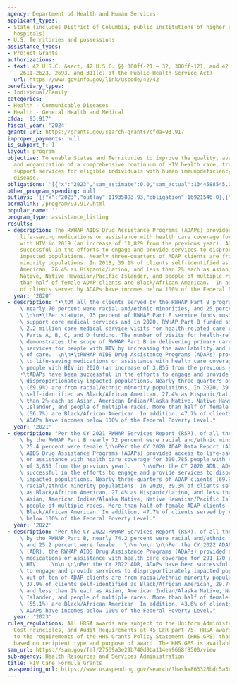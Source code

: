 ```yaml
---
agency: Department of Health and Human Services
applicant_types:
- State (includes District of Columbia, public institutions of higher education and
  hospitals)
- U.S. Territories and possessions
assistance_types:
- Project Grants
authorizations:
- text: 42 U.S.C. &sect; 42 U.S.C. §§ 300ff-21 – 32, 300ff-121, and 42 U.S.C. § 243(c)(sections
    2611-2623, 2693, and 311(c) of the Public Health Service Act).
  url: https://www.govinfo.gov/link/uscode/42/42
beneficiary_types:
- Individual/Family
categories:
- Health - Communicable Diseases
- Health - General Health and Medical
cfda: '93.917'
fiscal_year: '2024'
grants_url: https://grants.gov/search-grants?cfda=93.917
improper_payments: null
is_subpart_f: 1
layout: program
objective: To enable States and Territories to improve the quality, availability,
  and organization of a comprehensive continuum of HIV health care, treatment, and
  support services for eligible individuals with human immunodeficiency virus (HIV)
  disease.
obligations: '[{"x":"2023","sam_estimate":0.0,"sam_actual":1344588545.0,"usa_spending_actual":1240298776.35},{"x":"2024","sam_estimate":0.0,"sam_actual":1411488983.0,"usa_spending_actual":1302096730.81},{"x":"2025","sam_estimate":0.0,"sam_actual":1364878000.0,"usa_spending_actual":521203916.62}]'
other_program_spending: null
outlays: '[{"x":"2023","outlay":11935883.93,"obligation":16921546.0},{"x":"2024","outlay":14088681.77,"obligation":27095425.0},{"x":"2025","outlay":0.0,"obligation":11681589.0}]'
permalink: /program/93.917.html
popular_name: ''
program_type: assistance_listing
results:
- description: The RWHAP AIDS Drug Assistance Programs (ADAPs) provided access to
    life-saving medications or assistance with health care coverage for 296,930 people
    with HIV in 2019 (an increase of 11,829 from the previous year). ADAPs have been
    successful in the efforts to engage and provide services to disproportionately
    impacted populations. Nearly three-quarters of ADAP clients are from racial/ethnic
    minority populations. In 2018, 39.1% of clients self-identified as Black/African
    American, 26.4% as Hispanic/Latino, and less than 2% each as Asian, American Indian/Alaska
    Native, Native Hawaiian/Pacific Islander, and people of multiple races.  More
    than half of female ADAP clients are Black/African American.  In addition, 43.5%
    of clients served by ADAPs have incomes below 100% of the Federal Poverty Level.
  year: '2020'
- description: "•\tOf all the clients served by the RWHAP Part B program in 2020,\
    \ nearly 70 percent were racial and/ethnic minorities, and 25 percent were women.\
    \ \n\n•\tPer statute, 75 percent of RWHAP Part B service funds must be used to\
    \ support core medical services and in 2020, RWHAP Part B funded sites provided\
    \ 2.2 million core medical service visits for health-related care utilizing RWHAP\
    \ Parts A, B, C, and D funding. The number of visits for health-related services\
    \ demonstrates the scope of RWHAP Part B in delivering primary care and related\
    \ services for people with HIV by increasing the availability and accessibility\
    \ of care.  \n\n•\tRWHAP AIDS Drug Assistance Programs (ADAPs) provided access\
    \ to life-saving medications or assistance with health care coverage for 300,785\
    \ people with HIV in 2020 (an increase of 3,855 from the previous year).   \n\n\
    •\tADAPs have been successful in the efforts to engage and provide services to\
    \ disproportionately impacted populations. Nearly three-quarters of ADAP clients\
    \ (69.9%) are from racial/ethnic minority populations. In 2020, 39.3% of clients\
    \ self-identified as Black/African American, 27.4% as Hispanic/Latino, and less\
    \ than 2% each as Asian, American Indian/Alaska Native, Native Hawaiian/Pacific\
    \ Islander, and people of multiple races. More than half of female ADAP clients\
    \ (56.7%) are Black/African American. In addition, 47.7% of clients served by\
    \ ADAPs have incomes below 100% of the Federal Poverty Level."
  year: '2021'
- description: "Per the CY 2021 RWHAP Services Report (RSR), of all the clients served\
    \ by the RWHAP Part B nearly 72 percent were racial and/ethnic minorities, and\
    \ 25.4 percent were female.\n\nPer the CY 2020 ADAP Data Report (ADR), the RWHAP\
    \ AIDS Drug Assistance Programs (ADAPs) provided access to life-saving medications\
    \ or assistance with health care coverage for 300,785 people with HIV (an increase\
    \ of 3,855 from the previous year).    \n\nPer the CY 2020 ADR, ADAPs have been\
    \ successful in the efforts to engage and provide services to disproportionately\
    \ impacted populations. Nearly three-quarters of ADAP clients (69.9%) are from\
    \ racial/ethnic minority populations. In 2020, 39.3% of clients self-identified\
    \ as Black/African American, 27.4% as Hispanic/Latino, and less than 2% each as\
    \ Asian, American Indian/Alaska Native, Native Hawaiian/Pacific Islander, and\
    \ people of multiple races. More than half of female ADAP clients (56.7%) are\
    \ Black/African American. In addition, 47.7% of clients served by ADAPs have incomes\
    \ below 100% of the Federal Poverty Level."
  year: '2022'
- description: "Per the CY 2022 RWHAP Services Report (RSR), of all the clients served\
    \ by the RWHAP Part B, nearly 74.2 percent were racial and/ethnic minorities,\
    \ and 25.2 percent were female.  \n\n \n\n \n\nPer the CY 2022 ADAP Data Report\
    \ (ADR), the RWHAP AIDS Drug Assistance Programs (ADAPs) provided access to life-saving\
    \ medications or assistance with health care coverage for 291,170 people with\
    \ HIV.    \n\n \n\nPer the CY 2022 ADR, ADAPs have been successful in the efforts\
    \ to engage and provide services to disproportionately impacted populations. Seven\
    \ out of ten of ADAP clients are from racial/ethnic minority populations. In 2022,\
    \ 37.9% of clients self-identified as Black/African American, 29.7% as Hispanic/Latino,\
    \ and less than 2% each as Asian, American Indian/Alaska Native, Native Hawaiian/Pacific\
    \ Islander, and people of multiple races. More than half of female ADAP clients\
    \ (55.1%) are Black/African American. In addition, 43.6% of clients served by\
    \ ADAPs have incomes below 100% of the Federal Poverty Level."
  year: '2023'
rules_regulations: All HRSA awards are subject to the Uniform Administrative Requirements,
  Cost Principles, and Audit Requirements at 45 CFR part 75. HRSA awards are subject
  to the requirements of the HHS Grants Policy Statement (HHS GPS) that are applicable
  based on recipient type and purpose of award. The HHS GPS is available at https://www.hhs.gov/sites/default/files/hhs-grants-policy-statement-october-2024.pdf.
sam_url: https://sam.gov/fal/27569a3e29b740d0ba114ea9668f8500/view
sub-agency: Health Resources and Services Administration
title: HIV Care Formula Grants
usaspending_url: https://www.usaspending.gov/search/?hash=863328bdc5a343a72fa443c34380af36
---
```

